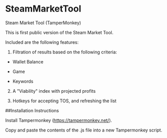 # SteamMarketTool
Steam Market Tool (TamperMonkey)

This is first public version of the Steam Market Tool.

Included are the following features:

1. Filtration of results based on the following criteria:

  * Wallet Balance

  * Game 

  * Keywords

2. A "Viability" index with projected profits

3. Hotkeys for accepting TOS, and refreshing the list

##Installation Instructions

Install Tampermonkey (https://tampermonkey.net/).

Copy and paste the contents of the .js file into a new Tampermonkey script.



